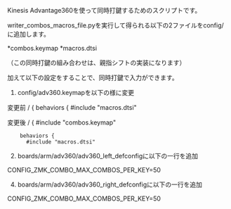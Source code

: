 Kinesis Advantage360を使って同時打鍵するためのスクリプトです。

writer_combos_macros_file.pyを実行して得られる以下の2ファイルをconfig/に追加します。

*combos.keymap
*macros.dtsi

（この同時打鍵の組み合わせは、親指シフトの実装になります）


加えて以下の設定をすることで、同時打鍵で入力ができます。

1. config/adv360.keymapを以下の様に変更

変更前
    / {
        behaviors {
          #include "macros.dtsi"

変更後
    / {
        #include "combos.keymap"

        behaviors {
          #include "macros.dtsi"


2. boards/arm/adv360/adv360_left_defconfigに以下の一行を追加

CONFIG_ZMK_COMBO_MAX_COMBOS_PER_KEY=50


4. boards/arm/adv360/adv360_right_defconfigに以下の一行を追加

CONFIG_ZMK_COMBO_MAX_COMBOS_PER_KEY=50
